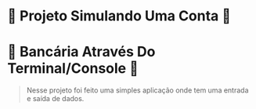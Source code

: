 
#     🎉 Projeto Simulando Uma Conta 🎉
# 🎉 Bancária Através Do Terminal/Console 🎉

>Nesse projeto foi feito uma simples aplicação onde tem uma entrada e saída de dados.

